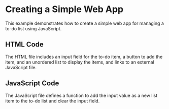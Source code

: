 # Creating a Simple Web App

This example demonstrates how to create a simple web app for managing a to-do list using JavaScript.

## HTML Code
The HTML file includes an input field for the to-do item, a button to add the item, and an unordered list to display the items, and links to an external JavaScript file.

## JavaScript Code
The JavaScript file defines a function to add the input value as a new list item to the to-do list and clear the input field.